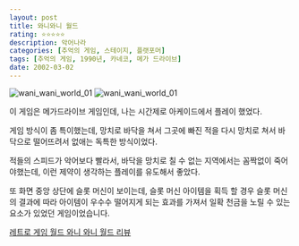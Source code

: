 ```yaml
---
layout: post
title: 와니와니 월드
rating: ⭐️⭐️⭐️⭐️⭐️
description: 악어나라
categories: [추억의 게임, 스테이지, 플랫포머]
tags: [추억의 게임, 1990년, 카네코, 메가 드라이브]
date: 2002-03-02
---
```


![wani_wani_world_01](../../review/img/2002/wani_wani_world_01.jpg)
![wani_wani_world_01](../../review/img/2002/wani_wani_world_02.jpg)

이 게임은 메가드라이브 게임인데, 나는 시간제로 아케이드에서 플레이 했었다.

게임 방식이 좀 특이했는데, 망치로 바닥을 쳐서 그곳에 빠진 적을 다시 망치로 쳐서 바닥으로 떨어뜨려서 없애는 독특한 방식이었다. 

적들의 스피드가 악어보다 빨라서, 바닥을 망치로 칠 수 없는 지역에서는 꼼짝없이 죽어야했는데, 이런 제약이 생각하는 플레이를 유도해서 좋았다.

또 화면 중앙 상단에 슬롯 머신이 보이는데, 슬롯 머신 아이템을 획득 할 경우 슬롯 머신의 결과에 따라 아이템이 우수수 떨어지게 되는 효과를 가져서 일확 천금을 노릴 수 있는 요소가 있었던 게임이었습니다.

[레트로 게임 월드 와니 와니 월드 리뷰](https://m.blog.naver.com/PostView.naver?isHttpsRedirect=true&blogId=laptick&logNo=220950888339)